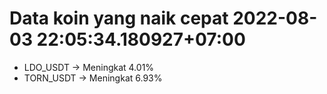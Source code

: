 # Data koin yang naik cepat 2022-08-03 22:05:34.180927+07:00

* LDO_USDT -> Meningkat 4.01%
* TORN_USDT -> Meningkat 6.93%
